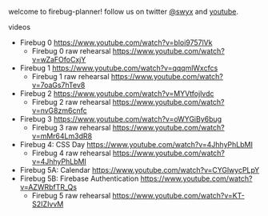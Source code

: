 welcome to firebug-planner! follow us on twitter [@swyx](https://twitter.com/swyx) and [youtube](https://www.youtube.com/user/shawnthe1).

videos

* Firebug 0 https://www.youtube.com/watch?v=bloi9757lVk
  * Firebug 0 raw rehearsal https://www.youtube.com/watch?v=wZaFOfoCxjY
* Firebug 1 https://www.youtube.com/watch?v=qqqmlWxcfcs
  * Firebug 1 raw rehearsal https://www.youtube.com/watch?v=7oaGs7hTev8
* Firebug 2 https://www.youtube.com/watch?v=MYVtfojlvdc
  * Firebug 2 raw rehearsal https://www.youtube.com/watch?v=nvG8zm6cnfc
* Firebug 3 https://www.youtube.com/watch?v=oWYGiBy6bug
  * Firebug 3 raw rehearsal https://www.youtube.com/watch?v=mMr64Lm3dR8
* Firebug 4: CSS Day https://www.youtube.com/watch?v=4JhhyPhLbMI
  * Firebug 4 raw rehearsal https://www.youtube.com/watch?v=4JhhyPhLbMI
* Firebug 5A: Calendar https://www.youtube.com/watch?v=CYGlwycPLpY
* Firebug 5B: Firebase Authentication https://www.youtube.com/watch?v=AZWRbfTR_Qs
  * Firebug 5 raw rehearsal https://www.youtube.com/watch?v=KT-S2IZIvvM
